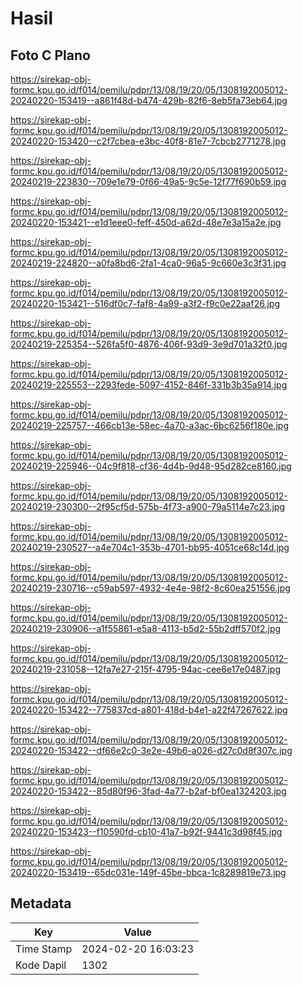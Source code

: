 # Hasil

## Foto C Plano

https://sirekap-obj-formc.kpu.go.id/f014/pemilu/pdpr/13/08/19/20/05/1308192005012-20240220-153419--a861f48d-b474-429b-82f6-8eb5fa73eb64.jpg

https://sirekap-obj-formc.kpu.go.id/f014/pemilu/pdpr/13/08/19/20/05/1308192005012-20240220-153420--c2f7cbea-e3bc-40f8-81e7-7cbcb2771278.jpg

https://sirekap-obj-formc.kpu.go.id/f014/pemilu/pdpr/13/08/19/20/05/1308192005012-20240219-223830--709e1e79-0f66-49a5-9c5e-12f77f690b59.jpg

https://sirekap-obj-formc.kpu.go.id/f014/pemilu/pdpr/13/08/19/20/05/1308192005012-20240220-153421--e1d1eee0-feff-450d-a62d-48e7e3a15a2e.jpg

https://sirekap-obj-formc.kpu.go.id/f014/pemilu/pdpr/13/08/19/20/05/1308192005012-20240219-224820--a0fa8bd6-2fa1-4ca0-96a5-9c660e3c3f31.jpg

https://sirekap-obj-formc.kpu.go.id/f014/pemilu/pdpr/13/08/19/20/05/1308192005012-20240220-153421--516df0c7-faf8-4a99-a3f2-f9c0e22aaf26.jpg

https://sirekap-obj-formc.kpu.go.id/f014/pemilu/pdpr/13/08/19/20/05/1308192005012-20240219-225354--526fa5f0-4876-406f-93d9-3e9d701a32f0.jpg

https://sirekap-obj-formc.kpu.go.id/f014/pemilu/pdpr/13/08/19/20/05/1308192005012-20240219-225553--2293fede-5097-4152-846f-331b3b35a914.jpg

https://sirekap-obj-formc.kpu.go.id/f014/pemilu/pdpr/13/08/19/20/05/1308192005012-20240219-225757--466cb13e-58ec-4a70-a3ac-6bc6256f180e.jpg

https://sirekap-obj-formc.kpu.go.id/f014/pemilu/pdpr/13/08/19/20/05/1308192005012-20240219-225946--04c9f818-cf36-4d4b-9d48-95d282ce8160.jpg

https://sirekap-obj-formc.kpu.go.id/f014/pemilu/pdpr/13/08/19/20/05/1308192005012-20240219-230300--2f95cf5d-575b-4f73-a900-79a5114e7c23.jpg

https://sirekap-obj-formc.kpu.go.id/f014/pemilu/pdpr/13/08/19/20/05/1308192005012-20240219-230527--a4e704c1-353b-4701-bb95-4051ce68c14d.jpg

https://sirekap-obj-formc.kpu.go.id/f014/pemilu/pdpr/13/08/19/20/05/1308192005012-20240219-230716--c59ab597-4932-4e4e-98f2-8c60ea251556.jpg

https://sirekap-obj-formc.kpu.go.id/f014/pemilu/pdpr/13/08/19/20/05/1308192005012-20240219-230906--a1f55861-e5a8-4113-b5d2-55b2dff570f2.jpg

https://sirekap-obj-formc.kpu.go.id/f014/pemilu/pdpr/13/08/19/20/05/1308192005012-20240219-231058--12fa7e27-215f-4795-94ac-cee6e17e0487.jpg

https://sirekap-obj-formc.kpu.go.id/f014/pemilu/pdpr/13/08/19/20/05/1308192005012-20240220-153422--775837cd-a801-418d-b4e1-a22f47267622.jpg

https://sirekap-obj-formc.kpu.go.id/f014/pemilu/pdpr/13/08/19/20/05/1308192005012-20240220-153422--df66e2c0-3e2e-49b6-a026-d27c0d8f307c.jpg

https://sirekap-obj-formc.kpu.go.id/f014/pemilu/pdpr/13/08/19/20/05/1308192005012-20240220-153422--85d80f96-3fad-4a77-b2af-bf0ea1324203.jpg

https://sirekap-obj-formc.kpu.go.id/f014/pemilu/pdpr/13/08/19/20/05/1308192005012-20240220-153423--f10590fd-cb10-41a7-b92f-9441c3d98f45.jpg

https://sirekap-obj-formc.kpu.go.id/f014/pemilu/pdpr/13/08/19/20/05/1308192005012-20240220-153419--65dc031e-149f-45be-bbca-1c8289819e73.jpg


## Metadata

| Key        | Value               |
| ---------- | ------------------- |
| Time Stamp | 2024-02-20 16:03:23 |
| Kode Dapil | 1302                |



